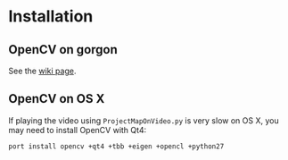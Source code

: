 # Installation

## OpenCV on gorgon

See the [wiki page](https://github.com/sameeptandon/sail-car-log/wiki/Installing-opencv-on-gorgon).

## OpenCV on OS X

If playing the video using `ProjectMapOnVideo.py` is very slow on OS X,
you may need to install OpenCV with Qt4:

`port install opencv +qt4 +tbb +eigen +opencl +python27`
